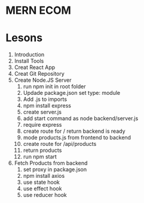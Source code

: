 # MERN ECOM

# Lesons

1. Introduction
2. Install Tools
3. Creat React App
4. Creat Git Repository
5. Create Node.JS Server
   1. run npm init in root folder
   2. Updade package.json set type: module
   3. Add .js to imports
   4. npm install express
   5. create server.js
   6. add start command as node backend/server.js
   7. require express
   8. create route for / return backend is ready
   9. mode products.js from frontend to backend
   10. create route for /api/products
   11. return products
   12. run npm start
6. Fetch Products from backend
   1. set proxy in package.json
   2. npm install axios
   3. use state hook
   4. use effect hook
   5. use reducer hook
